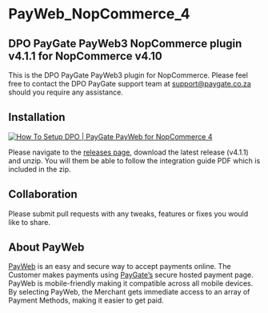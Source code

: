 # PayWeb_NopCommerce_4
## DPO PayGate PayWeb3 NopCommerce plugin v4.1.1 for NopCommerce v4.10

This is the DPO PayGate PayWeb3 plugin for NopCommerce. Please feel free to contact the DPO PayGate support team at support@paygate.co.za should you require any assistance.

## Installation
[![How To Setup DPO | PayGate PayWeb for NopCommerce 4](https://www.appinlet.com/wp-content/uploads/2018/09/NopCommerce-4-Integration.jpg)](http://www.youtube.com/watch?v=RfBpKRJi9HA "How To Setup DPO | PayGate PayWeb for NopCommerce 4")

Please navigate to the [releases page](https://github.com/PayGate/PayWeb_NopCommerce_4/releases), download the latest release (v4.1.1) and unzip. You will them be able to follow the integration guide PDF which is included in the zip.

## Collaboration

Please submit pull requests with any tweaks, features or fixes you would like to share.

## About PayWeb

[PayWeb](https://www.paygate.co.za/paygate-products/payweb/) is an easy and secure way to accept payments online. The Customer makes payments using [PayGate’s](https://www.paygate.co.za/) secure hosted payment page. PayWeb is mobile-friendly making it compatible across all mobile devices. By selecting PayWeb, the Merchant gets immediate access to an array of Payment Methods, making it easier to get paid.
